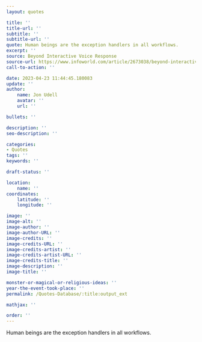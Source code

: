 ```yaml
---
layout: quotes

title: ''
title-url: ''
subtitle: ''
subtitle-url: ''
quote: Human beings are the exception handlers in all workflows.
excerpt: ''
source: Beyond Interactive Voice Response
source-url: https://www.infoworld.com/article/2673038/beyond-interactive-voice-response.html
call-to-action: ''

date: 2023-04-23 11:44:45.180083
update: ''
author:
    name: Jon Udell
    avatar: ''
    url: ''

bullets: ''

description: ''
seo-description: ''

categories:
- Quotes
tags: ''
keywords: ''

draft-status: ''

location:
    name: ''
coordinates:
    latitude: ''
    longitude: ''

image: ''
image-alt: ''
image-author: ''
image-author-URL: ''
image-credits: ''
image-credits-URL: ''
image-credits-artist: ''
image-credits-artist-URL: ''
image-credits-title: ''
image-description: ''
image-title: ''

monster-or-magical-or-religious-ideas: ''
year-the-event-took-place: ''
permalink: /Quotes-Database/:title:output_ext

mathjax: ''

order: ''
---
```

Human beings are the exception handlers in all workflows.
